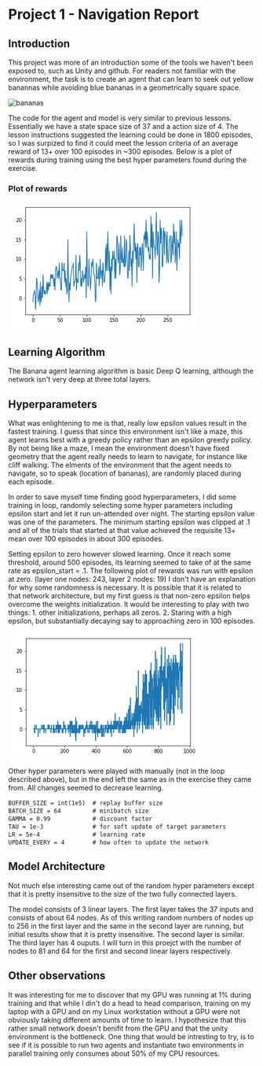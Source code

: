 # Project 1 - Navigation Report

## Introduction
This project was more of an introduction some of the tools we haven't been exposed to, such as Unity and github. For readers not familiar with the environment, the task is to create an agent that can learn to seek out yellow banannas while avoiding blue bananas in a geometrically square space. 

![bananas](https://user-images.githubusercontent.com/10624937/42135619-d90f2f28-7d12-11e8-8823-82b970a54d7e.gif)

The code for the agent and model is very similar to previous lessons.  Essentially we have a state space size of 37 and a action size of 4. The lesson instructions suggested the learning could be done in 1800 episodes, so I was surpized to find it could meet the lesson criteria of an average reward of 13+ over 100 episodes in ~300 episodes. Below is a plot of rewards during training using the best hyper parameters found during the exercise.

### Plot of rewards
![Epsilon pt1](https://github.com/shogan50/p1_navigation/blob/master/eps_ptone.PNG)

## Learning Algorithm
The Banana agent learning algorithm is basic Deep Q learning, although the network isn't very deep at three total layers.   

## Hyperparameters
What was enlightening to me is that, really low epsilon values result in the fastest training.  I guess that since this environment isn't like a maze, this agent learns best with a greedy policy rather than an epsilon greedy policy. By not being like a maze, I mean the environment doesn't have fixed geometry that the agent really needs to learn to navigate, for instance like cliff walking.  The elments of the environment that the agent needs to navigate, so to speak (location of bananas), are randomly placed during each episode. 

In order to save myself time finding good hyperparameters, I did some training in loop, randomly selecting some hyper parameters including epsilon start and let it run un-attended over night. The starting epsilon value was one of the parameters. The minimum starting epsilon was clipped at .1 and all of the trials that started at that value achieved the requisite 13+ mean over 100 episodes in about 300 episodes.  

Setting epsilon to zero however slowed learning.  Once it reach some threshold, around 500 episodes, its learning seemed to take of at the same rate as epsilon_start = .1.  The following plot of rewards was run with epsilon at zero. (layer one nodes: 243, layer 2 nodes: 19)  I don't have an explanation for why some randomness is necessary.  It is possible that it is related to that network architecture, but my first guess is that non-zero epsilon helps overcome the weights initialization.  It would be interesting to play with two things: 1. other initializations, perhaps all zeros.  2. Staring with a high epsilon, but substantially decaying say to approaching zero in 100 episodes.

![Epsilon Zero](https://github.com/shogan50/p1_navigation/blob/master/eps_zero.PNG)

Other hyper parameters were played with manually (not in the loop described above), but in the end left the same as in the exercise they came from.  All changes seemed to decrease learning.
```
BUFFER_SIZE = int(1e5)  # replay buffer size
BATCH_SIZE = 64         # minibatch size
GAMMA = 0.99            # discount factor
TAU = 1e-3              # for soft update of target parameters
LR = 5e-4               # learning rate 
UPDATE_EVERY = 4        # how often to update the network
```

## Model Architecture
Not much else interesting came out of the random hyper parameters except that it is pretty insensitive to the size of the two fully connected layers.

The model consists of 3 linear layers.  The first layer takes the 37 inputs and consists of about 64 nodes.  As of this writing random numbers of nodes up to 256 in the first layer and the same in the second layer are running, but initial results show that it is pretty insensitive.  The second layer is similar.  The third layer has 4 ouputs. I will turn in this proejct with the number of nodes to 81 and 64 for the first and second linear layers respectively.

## Other observations
It was interesting for me to discover that my GPU was running at 1% during training and that while I din't do a head to head comparison, training on my laptop with a GPU and on my Linux workstation without a GPU were not obviously taking different amounts of time to learn.  I hypothesize that this rather small network doesn't benifit from the GPU and that the unity environment is the bottleneck.  One thing that would be intresting to try, is to see if it is possible to run two agents and instantiate two environments in parallel training only consumes about 50% of my CPU resources. 




